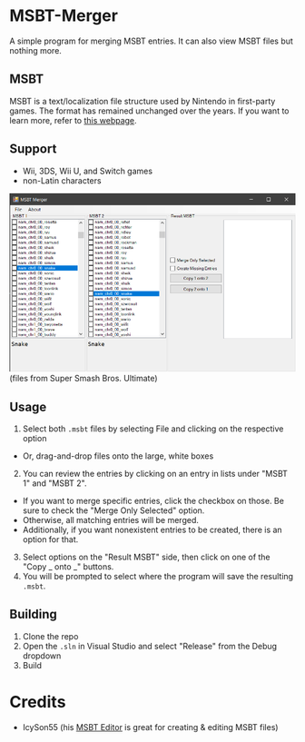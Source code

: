 # MSBT-Merger
A simple program for merging MSBT entries. It can also view MSBT files but nothing more.

## MSBT
MSBT is a text/localization file structure used by Nintendo in first-party games. The format has remained unchanged over the years. If you want to learn more, refer to [this webpage](http://mk8.tockdom.com/wiki/MSBT_(File_Format)).

## Support
- Wii, 3DS, Wii U, and Switch games
- non-Latin characters

![](https://github.com/theawesomecoder61/MSBT-Merger/blob/main/screen.png?raw=true)
(files from Super Smash Bros. Ultimate)

## Usage
1. Select both `.msbt` files by selecting File and clicking on the respective option
  - Or, drag-and-drop files onto the large, white boxes
2. You can review the entries by clicking on an entry in lists under "MSBT 1" and "MSBT 2".
  - If you want to merge specific entries, click the checkbox on those. Be sure to check the "Merge Only Selected" option.
  - Otherwise, all matching entries will be merged.
  - Additionally, if you want nonexistent entries to be created, there is an option for that.
3. Select options on the "Result MSBT" side, then click on one of the "Copy \_ onto \_" buttons.
4. You will be prompted to select where the program will save the resulting `.msbt`.

## Building
1. Clone the repo
2. Open the `.sln` in Visual Studio and select "Release" from the Debug dropdown
3. Build

# Credits
- IcySon55 (his [MSBT Editor](https://github.com/IcySon55/3DLandMSBTeditor) is great for creating & editing MSBT files)
